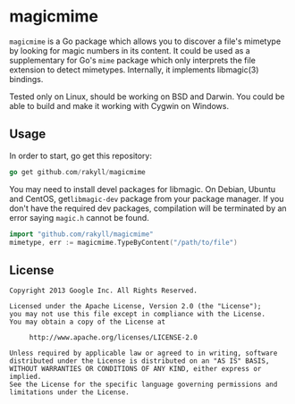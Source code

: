 # magicmime

`magicmime` is a Go package which allows you to discover a file's mimetype by looking for magic numbers in its content. It could be used as a supplementary for Go's `mime` package which only interprets the file extension to detect mimetypes. Internally, it implements libmagic(3) bindings.

Tested only on Linux, should be working on BSD and Darwin. You could be able to build and make it working with Cygwin on Windows.

## Usage
In order to start, go get this repository:
~~~ go
go get github.com/rakyll/magicmime
~~~
You may need to install devel packages for libmagic. On Debian, Ubuntu and CentOS, get`libmagic-dev` package from your package manager. If you don't have the required dev packages, compilation will be terminated by an error saying `magic.h` cannot be found.

~~~ go
import "github.com/rakyll/magicmime"
mimetype, err := magicmime.TypeByContent("/path/to/file")
~~~
    
## License
    Copyright 2013 Google Inc. All Rights Reserved.
    
    Licensed under the Apache License, Version 2.0 (the "License");
    you may not use this file except in compliance with the License.
    You may obtain a copy of the License at
    
         http://www.apache.org/licenses/LICENSE-2.0
    
    Unless required by applicable law or agreed to in writing, software
    distributed under the License is distributed on an "AS IS" BASIS,
    WITHOUT WARRANTIES OR CONDITIONS OF ANY KIND, either express or implied.
    See the License for the specific language governing permissions and
    limitations under the License.